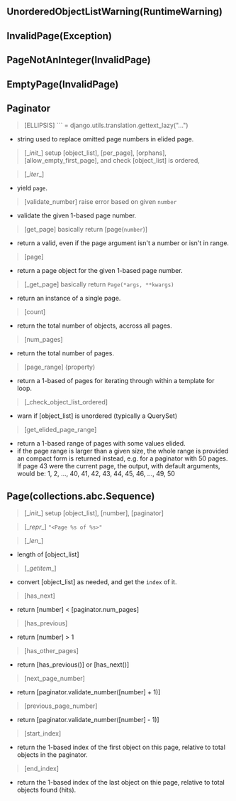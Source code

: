 ## UnorderedObjectListWarning(RuntimeWarning)

## InvalidPage(Exception)

## PageNotAnInteger(InvalidPage)

## EmptyPage(InvalidPage)

## Paginator
> [ELLIPSIS] ``` = django.utils.translation.gettext_lazy("…")
* string used to replace omitted page numbers in elided page.

> [\__init__] setup [object_list], [per_page], [orphans], [allow_empty_first_page], and check [object_list] is ordered, 

> [\__iter__]
* yield ```page```.

> [validate_number] raise error based on given ```number```
* validate the given 1-based page number.

> [get_page] basically return [page(```number```)]
* return a valid, even if the page argument isn't a number or isn't in range.

> [page]
* return a page object for the given 1-based page number.

> [\_get_page] basically return ```Page(*args, **kwargs)```
* return an instance of a single page.

> [count]
* return the total number of objects, accross all pages.

> [num_pages]
* return the total number of pages.

> [page_range] (property)
* return a 1-based of pages for iterating through within a template for loop.

> [\_check_object_list_ordered]
* warn if [object_list] is unordered (typically a QuerySet)

> [get_elided_page_range]
* return a 1-based range of pages with some values elided.
* if the page range is larger than a given size, the whole range is provided an compact form is returned instead, e.g. for a paginator with 50 pages. If page 43 were the current page, the output, with default arguments, would be:
    1, 2, …, 40, 41, 42, 43, 44, 45, 46, …, 49, 50

## Page(collections.abc.Sequence)
> [\__init__] setup [object_list], [number], [paginator]

> [\__repr__] ```"<Page %s of %s>"```

> [\__len__]
* length of [object_list]

> [\__getitem__]
* convert [object_list] as needed, and get the ```index``` of it.

> [has_next]
* return [number] < [paginator.num_pages]

> [has_previous]
* return [number] > 1

> [has_other_pages]
* return [has_previous()] or [has_next()]

> [next_page_number]
* return [paginator.validate_number([number] + 1)]

> [previous_page_number]
* return [paginator.validate_number([number] - 1)]

> [start_index]
* return the 1-based index of the first object on this page, relative to total objects in the paginator.

> [end_index]
* return the 1-based index of the last object on thie page, relative to total objects found (hits).
